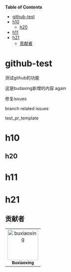 <!-- START doctoc generated TOC please keep comment here to allow auto update -->
<!-- DON'T EDIT THIS SECTION, INSTEAD RE-RUN doctoc TO UPDATE -->
**Table of Contents**

- [github-test](#github-test)
- [h10](#h10)
  - [h20](#h20)
- [h11](#h11)
- [h21](#h21)
  - [贡献者](#%E8%B4%A1%E7%8C%AE%E8%80%85)

<!-- END doctoc generated TOC please keep comment here to allow auto update -->

<!-- START doctor -->
<!-- END doctor -->
# github-test
测试github的功能

这是budaxing新增的内容
again

修复issues

branch related issues

test_pr_template
# h10

## h20


# h11

# h21


## 贡献者

<!-- readme: collaborators,contributors -start -->
<table>
<tr>
    <td align="center">
        <a href="https://github.com/buxiaoxing">
            <img src="https://avatars.githubusercontent.com/u/60745831?v=4" width="100;" alt="buxiaoxing"/>
            <br />
            <sub><b>Buxiaoxing</b></sub>
        </a>
    </td></tr>
</table>
<!-- readme: collaborators,contributors -end -->
